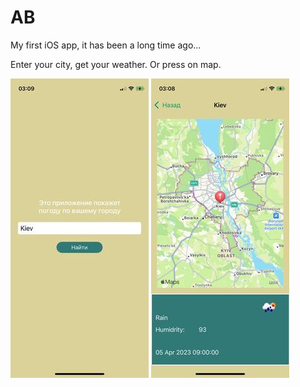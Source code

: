 # AB
My first iOS app, it has been a long time ago...

Enter your city, get your weather. Or press on map.


![alt text](https://github.com/Icar05/AB/blob/repository/WeatherA.jpg)
![alt text](https://github.com/Icar05/AB/blob/repository/WeatherB.jpg)
